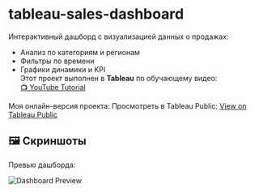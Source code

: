 # tableau-sales-dashboard
Интерактивный дашборд с визуализацией данных о продажах: 
- Анализ по категориям и регионам  
- Фильтры по времени   
- Графики динамики и KPI  
Этот проект выполнен в **Tableau** по обучающему видео:  
[📺 YouTube Tutorial](https://www.youtube.com/watch?v=fQcq8GpENyA&list=LL&index=77&t=8651s)

Моя онлайн-версия проекта:
Просмотреть в Tableau Public: [View on Tableau Public](https://public.tableau.com/app/profile/evgeniya.arzamastseva/viz/Tableau_17599865199150/Dashboard1?publish=yes)
## 🖼️ Скриншоты
Превью дашборда:

![Dashboard Preview]()
